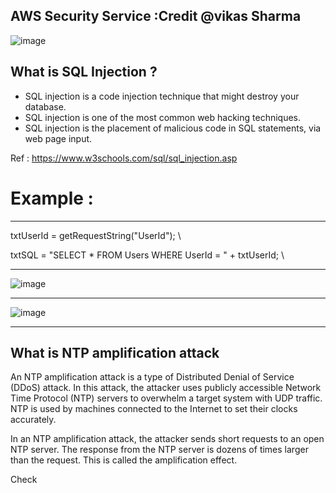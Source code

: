 
## AWS Security Service :Credit @vikas Sharma

![image](https://github.com/Mk-CloudLeader/aws_Meetup-2023/assets/66654978/6ac04a8e-b149-4841-9878-6fb82212815d)

## What is SQL Injection ?

- SQL injection is a code injection technique that might destroy your database.
- SQL injection is one of the most common web hacking techniques.
- SQL injection is the placement of malicious code in SQL statements, via web page input.
  
Ref : https://www.w3schools.com/sql/sql_injection.asp
# Example :
----------------------------------------------------------------------------------------------------
txtUserId = getRequestString("UserId"); \

txtSQL = "SELECT * FROM Users WHERE UserId = " + txtUserId; \

------------------------------------------------------------------------------------------------------

![image](https://github.com/Mk-CloudLeader/aws_Meetup-2023/assets/66654978/bca456ef-8f7d-4f3e-81b7-d4e96c84bea1)

-------------------------------------------------------------------------------------------------------------------------------

![image](https://github.com/Mk-CloudLeader/aws_Meetup-2023/assets/66654978/44846917-6ea1-4358-a63f-84b6c889762a)

--------------------------------------------------------------------------------------------------------------------------------
## What is NTP amplification attack

An NTP amplification attack is a type of Distributed Denial of Service (DDoS) attack. In this attack, the attacker uses publicly accessible Network Time Protocol (NTP) servers 
to overwhelm a target system with UDP traffic. NTP is used by machines connected to the Internet to set their clocks accurately.

In an NTP amplification attack, the attacker sends short requests to an open NTP server. The response from the NTP server is dozens of times larger than the request. 
This is called the amplification effect. 

Check

